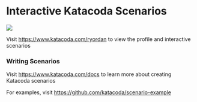 # Interactive Katacoda Scenarios

[![](http://shields.katacoda.com/katacoda/ryordan/count.svg)](https://www.katacoda.com/ryordan "Get your profile on Katacoda.com")

Visit https://www.katacoda.com/ryordan to view the profile and interactive scenarios

### Writing Scenarios
Visit https://www.katacoda.com/docs to learn more about creating Katacoda scenarios

For examples, visit https://github.com/katacoda/scenario-example
